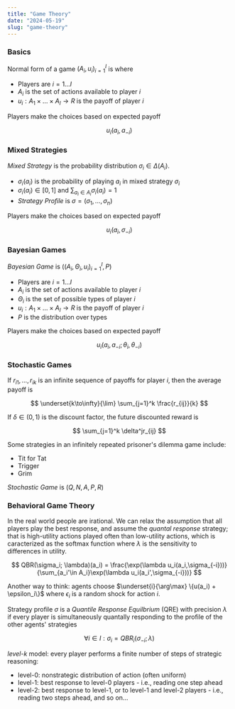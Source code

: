 ```yaml
---
title: "Game Theory"
date: "2024-05-19"
slug: "game-theory"
---
```


### Basics

Normal form of a game $(A_i,u_i)_{i=1}^I$ is where

- Players are $i = 1 \dots I$
- $A_i$ is the set of actions available to player $i$
- $u_i: A_1 \times \dots \times A_I \to R$ is the payoff of player $i$

Players make the choices based on expected payoff

$$
u_i(a_i, a_{-i})
$$

### Mixed Strategies

*Mixed Strategy* is the probability distribution $\sigma_i \in \Delta(A_i)$.

- $\sigma_i(a_i)$ is the probability of playing $a_i$ in mixed strategy $\sigma_i$
- $\sigma_i(a_i) \in [0,1]$ and $\sum_{a_i \in A_i} \sigma_i(a_i) = 1$
- *Strategy Profile* is $\sigma = (\sigma_1,\dots,\sigma_n)$

Players make the choices based on expected payoff

$$
u_i(a_i, \sigma_{-i})
$$

### Bayesian Games

*Bayesian Game* is $((A_i, \Theta_i, u_i)_{i=1}^I,P)$

- Players are $i = 1 \dots I$
- $A_i$ is the set of actions available to player $i$
- $\Theta_i$ is the set of possible types of player $i$
- $u_i: A_1 \times \dots \times A_I \to R$ is the payoff of player $i$
- $P$ is the distribution over types

Players make the choices based on expected payoff

$$
u_i(a_i,a_{-i};\theta_i,\theta_{-i})
$$

### Stochastic Games

If $r_{i1},\dots,r_{ik}$ is an infinite sequence of payoffs for player $i$, then the average payoff is

$$
\underset{k\to\infty}{\lim} \sum_{j=1}^k \frac{r_{ij}}{k}
$$

If $\delta \in (0, 1)$ is the discount factor, the future discounted reward is

$$
\sum_{j=1}^k \delta^jr_{ij}
$$

Some strategies in an infinitely repeated prisoner's dilemma game include:

- Tit for Tat
- Trigger
- Grim

*Stochastic Game* is $(Q, N, A, P, R)$

### Behavioral Game Theory

In the real world people are irational. We can relax the assumption that all players play the best response, and assume the *quantal response* strategy; that is high-utility actions played often than low-utility actions, which is caracterized as the softmax function where $\lambda$ is the sensitivity to differences in utility.

$$
QBR(\sigma_i; \lambda)(a_i) = \frac{\exp(\lambda u_i(a_i,\sigma_{-i}))}{\sum_{a_i'\in A_i}\exp(\lambda u_i(a_i',\sigma_{-i}))}
$$

Another way to think: agents choose $\underset{i}{\arg\max} \{u(a_i) + \epsilon_i\}$ where $\epsilon_i$ is a random shock for action $i$.

Strategy profile $\sigma$ is a *Quantile Response Equilbrium* (QRE) with precision $\lambda$ if every player is simultaneously quantally responding to the profile of the other agents' strategies

$$
\forall i \in I: \sigma_i = QBR_i(\sigma_{-i};\lambda)
$$

*level-k* model: every player performs a finite number of steps of strategic reasoning:

- level-0: nonstrategic distribution of action (often uniform)
- level-1: best response to level-0 players - i.e., reading one step ahead
- level-2: best response to level-1, or to level-1 and level-2 players - i.e., reading two steps ahead, and so on...